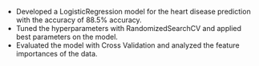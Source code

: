 - Developed a LogisticRegression model for the heart disease prediction with the accuracy of 88.5% accuracy.
- Tuned the hyperparameters with RandomizedSearchCV and applied best parameters on the model.
- Evaluated the model with Cross Validation and analyzed the feature importances of the data.
